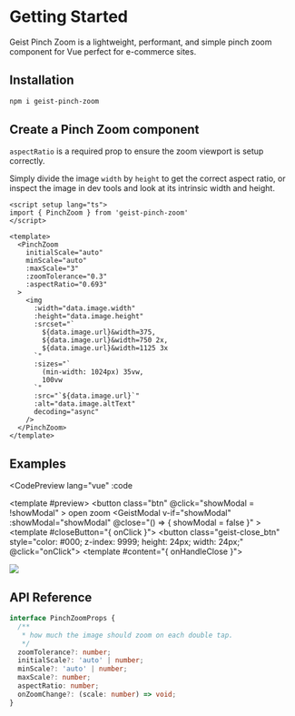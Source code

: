 <script setup>
import { ref, Teleport } from 'vue'
import CodePreview from './.vitepress/components/CodePreview.vue'
import GeistModal from './.vitepress/components/GeistModal.vue'
import CloseIcon from './.vitepress/components/CloseIcon.vue'
import { PinchZoom } from '../lib'
import Note from './.vitepress/components/Note.vue'

const code = `
<script setup lang=\"ts\">
import { PinchZoom } from 'geist-pinch-zoom'
<\/script>

<template>
  <GeistModal v-if="showModal">
    <template #content">
      <div
        :style="{
          alignItems: 'center',
          position: 'relative',
          height: '100%',
          width: '100%',
          display: 'flex',
          flexDirection: 'column'
        }"
      >
        <PinchZoom
          initialScale="auto"
          minScale="auto"
          :maxScale="3"
          :zoomTolerance="0.3"
          :aspectRatio="0.693"
        >
          <img
            src="/shoes.webp"
            :style="{
              position: 'relative',
              width: '100%',
              display: 'block',
              height: 'auto',
              maxWidth: '100%',
              textAlign: 'center'
            }"
          />
        </PinchZoom>
      </div>
    </template>
  </GeistModal>
<template>
`

const showModal = ref(false)
</script>

# Getting Started

Geist Pinch Zoom is a lightweight, performant, and simple pinch zoom component for Vue perfect for e-commerce sites.

## Installation

```sh
npm i geist-pinch-zoom
```

## Create a Pinch Zoom component

<Note type="warning">
<code>aspectRatio</code> is a required prop to ensure the zoom viewport is setup correctly.
</Note>

Simply divide the image `width` by `height` to get the correct aspect ratio, or inspect the image in dev tools and look at its intrinsic width and height.

```vue {11}
<script setup lang="ts">
import { PinchZoom } from 'geist-pinch-zoom'
</script>

<template>
  <PinchZoom
    initialScale="auto"
    minScale="auto"
    :maxScale="3"
    :zoomTolerance="0.3"
    :aspectRatio="0.693"
  >
    <img
      :width="data.image.width"
      :height="data.image.height"
      :srcset="`
        ${data.image.url}&width=375,
        ${data.image.url}&width=750 2x,
        ${data.image.url}&width=1125 3x
      `"
      :sizes="`
        (min-width: 1024px) 35vw,
        100vw
      `"
      :src="`${data.image.url}`"
      :alt="data.image.altText"
      decoding="async"
    />
  </PinchZoom>
</template>
```

## Examples

<CodePreview
  lang="vue"
  :code
>
  <template #preview>
    <button
      class="btn"
      @click="showModal = !showModal"
    >
      open zoom
    </button>
    <Teleport to="body">
      <GeistModal
        v-if="showModal"
        :showModal="showModal"
        @close="() => {
          showModal = false
        }"
      >
        <template #closeButton="{ onClick }">
          <button class="geist-close_btn" style="color: #000; z-index: 9999; height: 24px; width: 24px;" @click="onClick">
            <CloseIcon />
          </button>
        </template>
        <template #content="{ onHandleClose }">
          <div
            :style="{
              alignItems: 'center',
              position: 'relative',
              height: '100%',
              width: '100%',
              display: 'flex',
              flexDirection: 'column'
            }"
          >
            <PinchZoom
              initialScale="auto"
              minScale="auto"
              :maxScale="3"
              :zoomTolerance="0.3"
              :aspectRatio="0.693"
            >
              <img
                src="/shoes2.webp"
                :style="{
                  position: 'relative',
                  width: '100%',
                  display: 'block',
                  height: 'auto',
                  maxWidth: '100%',
                  textAlign: 'center'
                }"
              />
            </PinchZoom>
          </div>
        </template>
      </GeistModal>
    </Teleport>
  </template>
</CodePreview>

## API Reference

```ts
interface PinchZoomProps {
  /**
   * how much the image should zoom on each double tap.
   */
  zoomTolerance?: number;
  initialScale?: 'auto' | number;
  minScale?: 'auto' | number;
  maxScale?: number;
  aspectRatio: number;
  onZoomChange?: (scale: number) => void;
}
```
